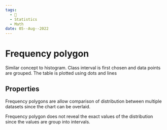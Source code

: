 ```yaml
---
tags:
  - 🌱
  - Statistics
  - Math
date: 05--Aug--2022
---
```


# Frequency polygon

Similar concept to histogram. Class interval is first chosen and data points are grouped. The table is plotted using dots and lines

## Properties

Frequency polygons are allow comparison of distribution between multiple datasets since the chart can be overlaid.

Frequency polygon does not reveal the exact values of the distribution since the values are group into intervals.